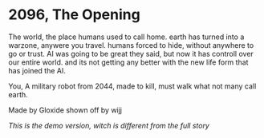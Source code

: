 # 2096, The Opening

The world, the place humans used to call home.
earth has turned into a warzone, anywere you travel.
humans forced to hide, without anywhere to go or trust.
AI was going to be great they said, but now it has controll over our entire world.
and its not getting any better with the new life form that has joined the AI.

You,
  A military robot from 2044, made to kill, must walk what not many call earth.



Made by Gloxide
    shown off by wijj
    

*This is the demo version, witch is different from the full story*
